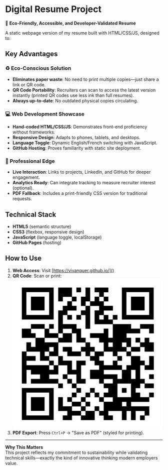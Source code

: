 # Digital Resume Project

🌱 **Eco-Friendly, Accessible, and Developer-Validated Resume**  

A static webpage version of my resume built with HTML/CSS/JS, designed to:  

## Key Advantages  

### ♻️ Eco-Conscious Solution  
- **Eliminates paper waste**: No need to print multiple copies—just share a link or QR code.  
- **QR Code Portability**: Recruiters can scan to access the latest version instantly (printed QR codes use less ink than full resumes).  
- **Always up-to-date**: No outdated physical copies circulating.  

### 💻 Web Development Showcase  
- **Hand-coded HTML/CSS/JS**: Demonstrates front-end proficiency without frameworks.  
- **Responsive Design**: Adapts to phones, tablets, and desktops.  
- **Language Toggle**: Dynamic English/French switching with JavaScript.  
- **GitHub Hosting**: Proves familiarity with static site deployment.  

### 🚀 Professional Edge  
- **Live Interaction**: Links to projects, LinkedIn, and GitHub for deeper engagement.  
- **Analytics Ready**: Can integrate tracking to measure recruiter interest (optional).  
- **PDF Fallback**: Includes a print-friendly CSS version for traditional requests.  

## Technical Stack  
- **HTML5** (semantic structure)  
- **CSS3** (flexbox, responsive design)  
- **JavaScript** (language toggle, localStorage)  
- **GitHub Pages** (hosting)  

## How to Use  
1. **Web Access**: Visit [https://vivanquer.github.io/]()  
2. **QR Code**: Scan or print:  
   ![QR Code](qr_code.jpg)  
3. **PDF Export**: Press `Ctrl+P` → "Save as PDF" (styled for printing).  

---

**Why This Matters**  
This project reflects my commitment to sustainability while validating technical skills—exactly the kind of innovative thinking modern employers value.  
